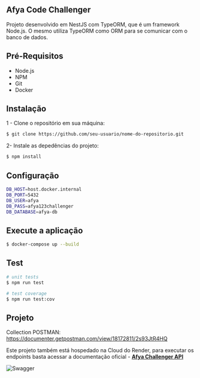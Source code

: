 ## Afya Code Challenger

Projeto desenvolvido em NestJS com TypeORM, que é um framework Node.js. O mesmo utiliza TypeORM como ORM para se comunicar com o banco de dados.

## Pré-Requisitos

- Node.js
- NPM
- Git
- Docker

## Instalação

1 - Clone o repositório em sua máquina:

```bash
$ git clone https://github.com/seu-usuario/nome-do-repositorio.git
```
2- Instale as depedências do projeto:

```bash
$ npm install
```

## Configuração

```bash
DB_HOST=host.docker.internal
DB_PORT=5432
DB_USER=afya
DB_PASS=afya123challenger
DB_DATABASE=afya-db
```

## Execute a aplicação

```bash
$ docker-compose up --build
```

## Test

```bash
# unit tests
$ npm run test

# test coverage
$ npm run test:cov
```

## Projeto

Collection POSTMAN: https://documenter.getpostman.com/view/18172811/2s93JtR4HQ

Este projeto também está hospedado na Cloud do Render, para executar os endpoints basta acessar a documentação oficial -  **[Afya Challenger API](https://afya-challenger.onrender.com/api/documentation)**

![Swagger](https://i.ibb.co/9nTYf6N/Captura-de-tela-de-2023-03-12-12-06-50.png)


